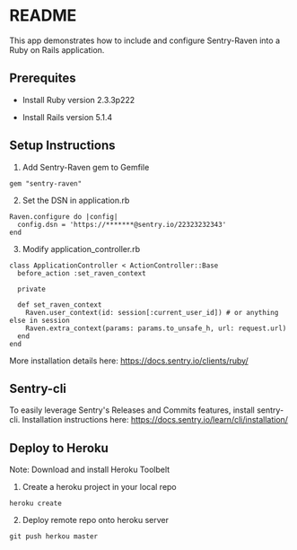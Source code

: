 # README

This app demonstrates how to include and configure Sentry-Raven into a Ruby on Rails application. 


## Prerequites  

* Install Ruby version 2.3.3p222

* Install Rails version 5.1.4


## Setup Instructions
1. Add Sentry-Raven gem to Gemfile

```
gem "sentry-raven"
```

2. Set the DSN in application.rb 

```
Raven.configure do |config|
  config.dsn = 'https://*******@sentry.io/22323232343'
end
```

3. Modify application_controller.rb 
```
class ApplicationController < ActionController::Base
  before_action :set_raven_context
  
  private 
  
  def set_raven_context
    Raven.user_context(id: session[:current_user_id]) # or anything else in session
    Raven.extra_context(params: params.to_unsafe_h, url: request.url)
  end
end
```

More installation details here: https://docs.sentry.io/clients/ruby/


## Sentry-cli
To easily leverage Sentry's Releases and Commits features, install sentry-cli. Installation instructions here: https://docs.sentry.io/learn/cli/installation/



## Deploy to Heroku
Note: Download and install Heroku Toolbelt
1. Create a heroku project in your local repo
```
heroku create
```

2. Deploy remote repo onto heroku server
```
git push herkou master
```



